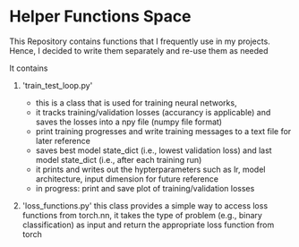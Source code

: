 # Helper Functions Space

This Repository contains functions that I frequently use in my projects. Hence, I decided to write them separately and re-use them as needed

It contains
1. 'train_test_loop.py'
    - this is a class that is used for training neural networks,
    - it tracks training/validation losses (accurancy is applicable) and saves the losses into a npy file (numpy file format) 
    - print training progresses and write training messages to a text file for later reference
    - saves best model state_dict (i.e., lowest validation loss) and last model state_dict (i.e., after each training run)
    - it prints and writes out the hypterparameters such as lr, model architecture, input dimension for future reference
    - in progress: print and save plot of training/validation losses

  2. 'loss_functions.py'
this class provides a simple way to access loss functions from torch.nn, it takes the type of problem (e.g., binary classification) as input and return the appropriate loss function from torch


